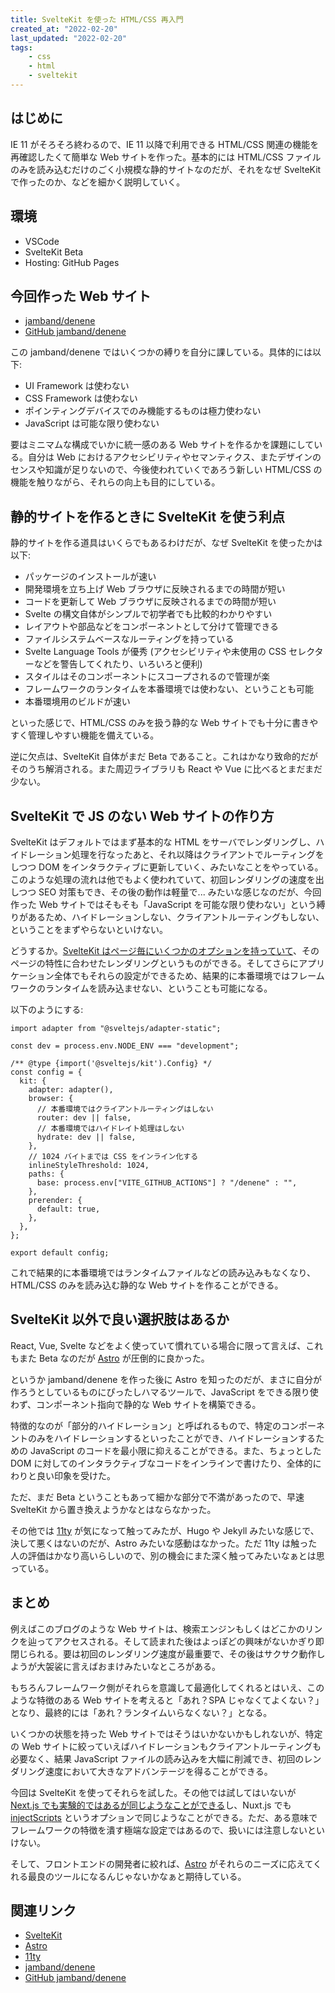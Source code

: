 ```yaml
---
title: SvelteKit を使った HTML/CSS 再入門
created_at: "2022-02-20"
last_updated: "2022-02-20"
tags:
    - css
    - html
    - sveltekit
---
```


## はじめに

IE 11 がそろそろ終わるので、IE 11 以降で利用できる HTML/CSS 関連の機能を再確認したくて簡単な Web サイトを作った。基本的には HTML/CSS ファイルのみを読み込むだけのごく小規模な静的サイトなのだが、それをなぜ SvelteKit で作ったのか、などを細かく説明していく。

## 環境

- VSCode
- SvelteKit Beta
- Hosting: GitHub Pages

## 今回作った Web サイト

- [jamband/denene](https://jamband.github.io/denene/)
- [GitHub jamband/denene](https://github.com/jamband/denene)

この jamband/denene ではいくつかの縛りを自分に課している。具体的には以下:

- UI Framework は使わない
- CSS Framework は使わない
- ポインティングデバイスでのみ機能するものは極力使わない
- JavaScript は可能な限り使わない

要はミニマムな構成でいかに統一感のある Web サイトを作るかを課題にしている。自分は Web におけるアクセシビリティやセマンティクス、またデザインのセンスや知識が足りないので、今後使われていくであろう新しい HTML/CSS の機能を触りながら、それらの向上も目的にしている。

## 静的サイトを作るときに SvelteKit を使う利点

静的サイトを作る道具はいくらでもあるわけだが、なぜ SvelteKit を使ったかは以下:

- パッケージのインストールが速い
- 開発環境を立ち上げ Web ブラウザに反映されるまでの時間が短い
- コードを更新して Web ブラウザに反映されるまでの時間が短い
- Svelte の構文自体がシンプルで初学者でも比較的わかりやすい
- レイアウトや部品などをコンポーネントとして分けて管理できる
- ファイルシステムベースなルーティングを持っている
- Svelte Language Tools が優秀 (アクセシビリティや未使用の CSS セレクターなどを警告してくれたり、いろいろと便利)
- スタイルはそのコンポーネントにスコープされるので管理が楽
- フレームワークのランタイムを本番環境では使わない、ということも可能
- 本番環境用のビルドが速い

といった感じで、HTML/CSS のみを扱う静的な Web サイトでも十分に書きやすく管理しやすい機能を備えている。

逆に欠点は、SvelteKit 自体がまだ Beta であること。これはかなり致命的だがそのうち解消される。また周辺ライブラリも React や Vue に比べるとまだまだ少ない。

## SvelteKit で JS のない Web サイトの作り方

SvelteKit はデフォルトではまず基本的な HTML をサーバでレンダリングし、ハイドレーション処理を行なったあと、それ以降はクライアントでルーティングをしつつ DOM をインタラクティブに更新していく、みたいなことをやっている。このような処理の流れは他でもよく使われていて、初回レンダリングの速度を出しつつ SEO 対策もでき、その後の動作は軽量で... みたいな感じなのだが、今回作った Web サイトではそもそも「JavaScript を可能な限り使わない」という縛りがあるため、ハイドレーションしない、クライアントルーティングもしない、ということをまずやらないといけない。

どうするか。[SvelteKit はページ毎にいくつかのオプションを持っていて](https://kit.svelte.dev/docs/page-options)、そのページの特性に合わせたレンダリングというものができる。そしてさらにアプリケーション全体でもそれらの設定ができるため、結果的に本番環境ではフレームワークのランタイムを読み込ませない、ということも可能になる。

以下のようにする:

```js[data-file="svelte.config.js"]
import adapter from "@sveltejs/adapter-static";

const dev = process.env.NODE_ENV === "development";

/** @type {import('@sveltejs/kit').Config} */
const config = {
  kit: {
    adapter: adapter(),
    browser: {
      // 本番環境ではクライアントルーティングはしない
      router: dev || false,
      // 本番環境ではハイドレイト処理はしない
      hydrate: dev || false,
    },
    // 1024 バイトまでは CSS をインライン化する
    inlineStyleThreshold: 1024,
    paths: {
      base: process.env["VITE_GITHUB_ACTIONS"] ? "/denene" : "",
    },
    prerender: {
      default: true,
    },
  },
};

export default config;
```

これで結果的に本番環境ではランタイムファイルなどの読み込みもなくなり、HTML/CSS のみを読み込む静的な Web サイトを作ることができる。

## SvelteKit 以外で良い選択肢はあるか

React, Vue, Svelte などをよく使っていて慣れている場合に限って言えば、これもまた Beta なのだが [Astro](https://astro.build/) が圧倒的に良かった。

というか jamband/denene を作った後に Astro を知ったのだが、まさに自分が作ろうとしているものにぴったしハマるツールで、JavaScript をできる限り使わず、コンポーネント指向で静的な Web サイトを構築できる。

特徴的なのが「部分的ハイドレーション」と呼ばれるもので、特定のコンポーネントのみをハイドレーションするといったことができ、ハイドレーションするための JavaScript のコードを最小限に抑えることができる。また、ちょっとした DOM に対してのインタラクティブなコードをインラインで書けたり、全体的にわりと良い印象を受けた。

ただ、まだ Beta ということもあって細かな部分で不満があったので、早速 SvelteKit から置き換えようかなとはならなかった。

その他では [11ty](https://www.11ty.dev/) が気になって触ってみたが、Hugo や Jekyll みたいな感じで、決して悪くはないのだが、Astro みたいな感動はなかった。ただ 11ty は触った人の評価はかなり高いらしいので、別の機会にまた深く触ってみたいなぁとは思っている。

## まとめ

例えばこのブログのような Web サイトは、検索エンジンもしくはどこかのリンクを辿ってアクセスされる。そして読まれた後はよっぽどの興味がないかぎり即閉じられる。要は初回のレンダリング速度が最重要で、その後はサクサク動作しようが大袈裟に言えばおまけみたいなところがある。

もちろんフレームワーク側がそれらを意識して最適化してくれるとはいえ、このような特徴のある Web サイトを考えると「あれ？SPA じゃなくてよくない？」となり、最終的には「あれ？ランタイムいらなくない？」となる。

いくつかの状態を持った Web サイトではそうはいかないかもしれないが、特定の Web サイトに絞っていえばハイドレーションもクライアントルーティングも必要なく、結果 JavaScript ファイルの読み込みを大幅に削減でき、初回のレンダリング速度において大きなアドバンテージを得ることができる。

今回は SvelteKit を使ってそれらを試した。その他では試してはいないが [Next.js でも実験的ではあるが同じようなことができる](https://github.com/vercel/next.js/pull/11949)し、Nuxt.js でも [injectScripts](https://nuxtjs.org/docs/configuration-glossary/configuration-render/#injectscripts) というオプションで同じようなことができる。ただ、ある意味でフレームワークの特徴を潰す極端な設定ではあるので、扱いには注意しないといけない。

そして、フロントエンドの開発者に絞れば、[Astro](https://astro.build/) がそれらのニーズに応えてくれる最良のツールになるんじゃないかなぁと期待している。

## 関連リンク

- [SvelteKit](https://kit.svelte.dev/)
- [Astro](https://astro.build/)
- [11ty](https://www.11ty.dev/)
- [jamband/denene](https://jamband.github.io/denene/)
- [GitHub jamband/denene](https://github.com/jamband/denene)

